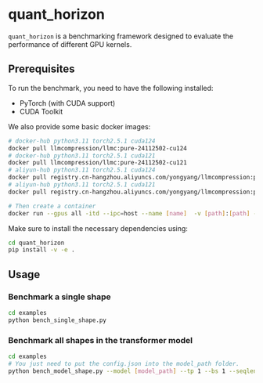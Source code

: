 # quant_horizon

`quant_horizon` is a benchmarking framework designed to evaluate the performance of different GPU kernels.

## Prerequisites

To run the benchmark, you need to have the following installed:

- PyTorch (with CUDA support)
- CUDA Toolkit

We also provide some basic docker images:
```bash
# docker-hub python3.11 torch2.5.1 cuda124
docker pull llmcompression/llmc:pure-24112502-cu124
# docker-hub python3.11 torch2.5.1 cuda121
docker pull llmcompression/llmc:pure-24112502-cu121
# aliyun-hub python3.11 torch2.5.1 cuda124
docker pull registry.cn-hangzhou.aliyuncs.com/yongyang/llmcompression:pure-24112502-cu124
# aliyun-hub python3.11 torch2.5.1 cuda121
docker pull registry.cn-hangzhou.aliyuncs.com/yongyang/llmcompression:pure-24112502-cu121

# Then create a container
docker run --gpus all -itd --ipc=host --name [name]  -v [path]:[path] --entrypoint /bin/bash [image_id]
```


Make sure to install the necessary dependencies using:

```bash
cd quant_horizon
pip install -v -e .
```

## Usage

### Benchmark a single shape
```bash
cd examples
python bench_single_shape.py
```

### Benchmark all shapes in the transformer model
```bash
cd examples
# You just need to put the config.json into the model_path folder.
python bench_model_shape.py --model [model_path] --tp 1 --bs 1 --seqlen 2048
```
